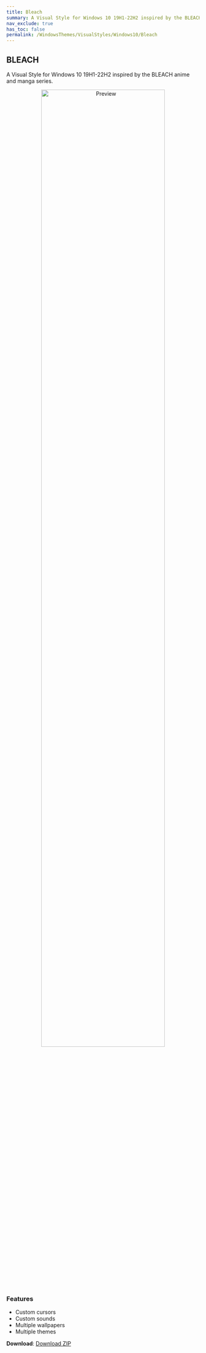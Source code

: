 ```yaml
---
title: Bleach
summary: A Visual Style for Windows 10 19H1-22H2 inspired by the BLEACH anime and manga series
nav_exclude: true
has_toc: false
permalink: /WindowsThemes/VisualStyles/Windows10/Bleach
---
```


## BLEACH
A Visual Style for Windows 10 19H1-22H2 inspired by the BLEACH anime and manga series.

<div align="center">
<img src="https://gitlab.com/the-back-room/visual-styles/windows-10/sfw/bleach/-/raw/main/Extras/Preview.bmp" alt="Preview" width="80%" />
</div>

### Features

- Custom cursors
- Custom sounds
- Multiple wallpapers
- Multiple themes

**Download**: [Download ZIP](https://gitlab.com/the-back-room/visual-styles/windows-10/sfw/bleach/-/archive/main/bleach-main.zip)